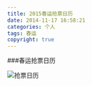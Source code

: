 ```yaml
---
title: 2015春运抢票日历
date: 2014-11-17 16:58:21
categories: 个人
tags: 春运
copyright: true
---
```


###春运抢票日历

![抢票日历](https://www.flyada.com/images/2015抢票日历.jpg)